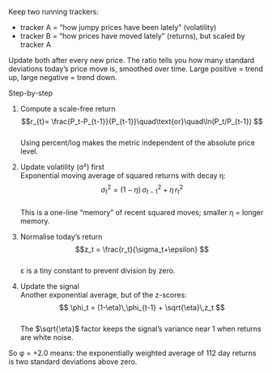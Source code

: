 Keep two running trackers:   
- tracker A = “how jumpy prices have been lately” (volatility)  
- tracker B = “how prices have moved lately” (returns), but scaled by tracker A  

Update both after every new price. The ratio tells you how many standard deviations today’s price move is, smoothed over time. Large positive = trend up, large negative = trend down.  

Step-by-step   

1. Compute a scale-free return  
    $$r_{t}= \frac{P_t-P_{t-1}}{P_{t-1}}\quad\text{or}\quad\ln(P_t/P_{t-1})  $$  
    Using percent/log makes the metric independent of the absolute price level.  
    
2. Update volatility (σ²) first  
    Exponential moving average of squared returns with decay η:  
    $$\sigma^{2}_{t}= (1-\eta)\,\sigma^{2}_{t-1}+\eta\,r_{t}^{2}  $$  
    This is a one-line “memory” of recent squared moves; smaller η = longer memory.  
3. Normalise today’s return   
$$z_t = \frac{r_t}{\sigma_t+\epsilon}  $$  
    ε is a tiny constant to prevent division by zero.  
4. Update the signal  
    Another exponential average, but of the z-scores:  $$  
    \phi_t = (1-\eta)\,\phi_{t-1} + \sqrt{\eta}\,z_t  $$  
    The $\sqrt{\eta}$ factor keeps the signal’s variance near 1 when returns are white noise.  

So φ = +2.0 means: the exponentially weighted average of 112 day returns is two standard deviations above zero.  
